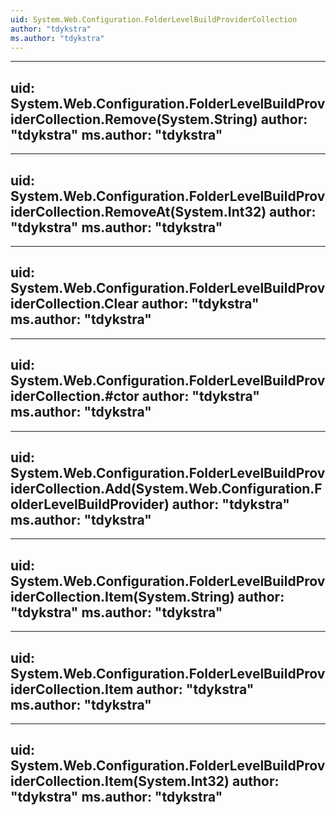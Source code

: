 ```yaml
---
uid: System.Web.Configuration.FolderLevelBuildProviderCollection
author: "tdykstra"
ms.author: "tdykstra"
---
```


---
uid: System.Web.Configuration.FolderLevelBuildProviderCollection.Remove(System.String)
author: "tdykstra"
ms.author: "tdykstra"
---

---
uid: System.Web.Configuration.FolderLevelBuildProviderCollection.RemoveAt(System.Int32)
author: "tdykstra"
ms.author: "tdykstra"
---

---
uid: System.Web.Configuration.FolderLevelBuildProviderCollection.Clear
author: "tdykstra"
ms.author: "tdykstra"
---

---
uid: System.Web.Configuration.FolderLevelBuildProviderCollection.#ctor
author: "tdykstra"
ms.author: "tdykstra"
---

---
uid: System.Web.Configuration.FolderLevelBuildProviderCollection.Add(System.Web.Configuration.FolderLevelBuildProvider)
author: "tdykstra"
ms.author: "tdykstra"
---

---
uid: System.Web.Configuration.FolderLevelBuildProviderCollection.Item(System.String)
author: "tdykstra"
ms.author: "tdykstra"
---

---
uid: System.Web.Configuration.FolderLevelBuildProviderCollection.Item
author: "tdykstra"
ms.author: "tdykstra"
---

---
uid: System.Web.Configuration.FolderLevelBuildProviderCollection.Item(System.Int32)
author: "tdykstra"
ms.author: "tdykstra"
---
